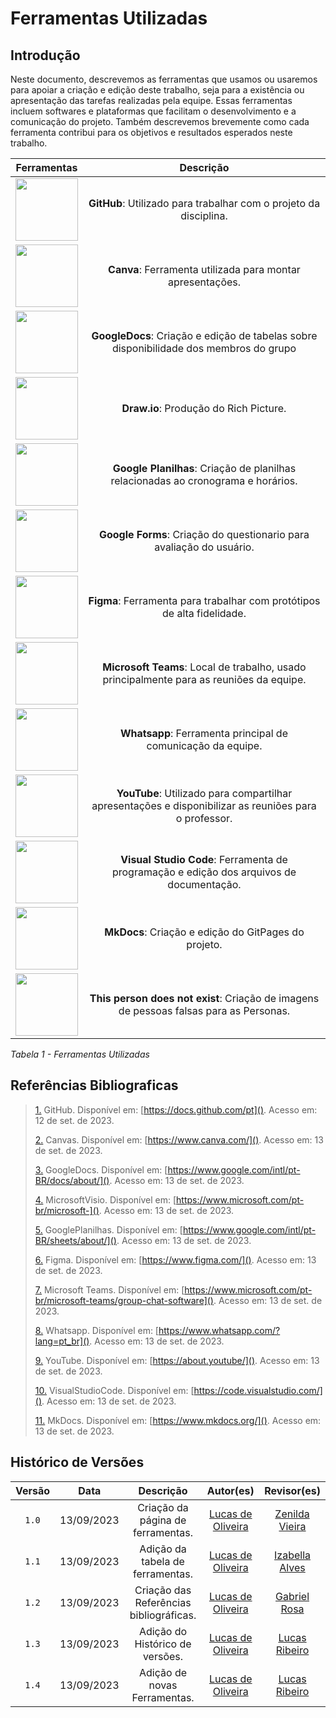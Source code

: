 # Ferramentas Utilizadas 

## Introdução
Neste documento, descrevemos as ferramentas que usamos ou usaremos para apoiar a criação e edição deste trabalho, seja para a existência ou apresentação das tarefas realizadas pela equipe. Essas ferramentas incluem softwares e plataformas que facilitam o desenvolvimento e a comunicação do projeto. Também descrevemos brevemente como cada ferramenta contribui para os objetivos e resultados esperados neste trabalho.

|                                               Ferramentas                                               |                                                     Descrição                                                     |
| :----------------------------------------------------------------------------------------------: | :---------------------------------------------------------------------------------------------------------------: |
|        <img src="https://github.com/Requisitos-de-Software/2023.2-ConecteSUS/blob/main/docs/imagens/github_logo.png?raw=true" width="100" height="100"></img>        | **GitHub**: Utilizado para trabalhar com o projeto da disciplina. |
|       <img src="https://github.com/Requisitos-de-Software/2023.2-ConecteSUS/blob/main/docs/imagens/canva-logo.png?raw=true" width="100" height="100"></img>        |                            **Canva**: Ferramenta utilizada para montar apresentações.                             |
|       <img src="https://github.com/Requisitos-de-Software/2023.2-ConecteSUS/blob/main/docs/imagens/googledocs_logo.png?raw=true" width="100" height="100"></img>       |   **GoogleDocs**:  Criação e edição de tabelas sobre disponibilidade dos membros do grupo    |
|      <img src="https://github.com/Requisitos-de-Software/2023.2-Economia-DF/blob/main/docs/imagens/draw.io-logo.png" width="100" height="100"></img>       |        **Draw.io**: Produção do Rich Picture.         |
|        <img src="https://github.com/Requisitos-de-Software/2023.2-ConecteSUS/blob/main/docs/imagens/google_planilhas_Logo.jpg?raw=true" width="100" height="100"></img>         |                          **Google Planilhas**:  Criação de planilhas relacionadas ao cronograma e horários.                           | 
|        <img src="https://github.com/Requisitos-de-Software/2023.2-ConecteSUS/blob/main/docs/imagens/google_planilhas_Logo.jpg?raw=true" width="100" height="100"></img>         |                          **Google Forms**:  Criação do questionario para avaliação do usuário.                           |     
|       <img src="https://github.com/Requisitos-de-Software/2023.2-ConecteSUS/blob/main/docs/imagens/figma-logo.png?raw=true" width="100" height="100"></img>        |                      **Figma**: Ferramenta para trabalhar com protótipos de alta fidelidade.                       |
|  <img src="https://github.com/Requisitos-de-Software/2023.2-ConecteSUS/blob/main/docs/imagens/Microsoft_Teams-logo.png?raw=true" width="100" height="100"></img>   |        **Microsoft Teams**: Local de trabalho, usado principalmente para as reuniões da equipe.         |
|      <img src="https://raw.githubusercontent.com/Requisitos-de-Software/2023.2-ConecteSUS/main/docs/imagens/Whatsapp-logo.webp" width="100" height="100"></img>      |                           **Whatsapp**: Ferramenta principal de comunicação da equipe.                            |
|      <img src="https://github.com/Requisitos-de-Software/2023.2-ConecteSUS/blob/main/docs/imagens/YouTube-logo.png?raw=true" width="100" height="100"></img>       |       **YouTube**: Utilizado para compartilhar apresentações e disponibilizar as reuniões para o professor.       |
| <img src="https://github.com/Requisitos-de-Software/2023.2-ConecteSUS/blob/main/docs/imagens/Vscode-logo.png?raw=true" width="100" height="100"></img> |             **Visual Studio Code**: Ferramenta de programação e edição dos arquivos de documentação.              |
|     <img src="https://github.com/Requisitos-de-Software/2023.2-ConecteSUS/blob/main/docs/imagens/mkdocs-log03.png?raw=true" width="100" height="100"></img>      |              **MkDocs**:   Criação e edição do GitPages do projeto.               |
|     <img src="https://github.com/Requisitos-de-Software/2023.2-ConecteSUS/blob/main/docs/imagens/mkdocs-log03.png?raw=true" width="100" height="100"></img>      |              **This person does not exist**:   Criação de imagens de pessoas falsas para as Personas.               |


*Tabela 1 - Ferramentas Utilizadas*
## Referências Bibliograficas

> <a id="FRM1" href="#anchor_1">1.</a> GitHub. Disponível em: [https://docs.github.com/pt](). Acesso em: 12 de set. de 2023.
>
> <a id="FRM2" href="#anchor_2">2.</a> Canvas. Disponível em: [https://www.canva.com/](). Acesso em: 13 de set. de 2023.
>
> <a id="FRM3" href="#anchor_3">3.</a> GoogleDocs. Disponível em: [https://www.google.com/intl/pt-BR/docs/about/](). Acesso em: 13 de set. de 2023.
>
> <a id="FRM4" href="#anchor_4">4.</a> MicrosoftVisio. Disponível em: [https://www.microsoft.com/pt-br/microsoft-](). Acesso em: 13 de set. de 2023.
>
> <a id="FRM5" href="#anchor_5">5.</a> GooglePlanilhas. Disponível em: [https://www.google.com/intl/pt-BR/sheets/about/](). Acesso em: 13 de set. de 2023.
>
> <a id="FRM6" href="#anchor_6">6.</a> Figma. Disponível em: [https://www.figma.com/](). Acesso em: 13 de set. de 2023.
>
> <a id="FRM7" href="#anchor_7">7.</a> Microsoft Teams. Disponível em: [https://www.microsoft.com/pt-br/microsoft-teams/group-chat-software](). Acesso em: 13 de set. de 2023.
>
> <a id="FRM8" href="#anchor_8">8.</a> Whatsapp. Disponível em:  [https://www.whatsapp.com/?lang=pt_br](). Acesso em: 13 de set. de 2023.
>
> <a id="FRM9" href="#anchor_9">9.</a> YouTube. Disponível em: [https://about.youtube/](). Acesso em: 13 de set. de 2023.
>
> <a id="FRM10" href="#anchor_10">10.</a> VisualStudioCode. Disponível em:  [https://code.visualstudio.com/](). Acesso em: 13 de set. de 2023.
>
> <a id="FRM11" href="#anchor_11">11.</a> MkDocs. Disponível em: [https://www.mkdocs.org/](). Acesso em: 13 de set. de 2023.
>




## Histórico de Versões

| Versão  |    Data    |          Descrição                      |                    Autor(es)                                             |                  Revisor(es)                       |
| :-----: | :--------: | :-------------------------------------: | :----------------------------------------------------------------------: | :------------------------------------------------: |
|  `1.0`  | 13/09/2023 |   Criação da página de ferramentas.     | [Lucas de Oliveira](https://github.com/LucasOliveiraDiasMarquesFerreira) | [Zenilda Vieira](https://github.com/zenildavieira) |
|  `1.1`  | 13/09/2023 |   Adição da tabela de ferramentas.      | [Lucas de Oliveira](https://github.com/LucasOliveiraDiasMarquesFerreira) | [Izabella Alves](https://github.com/izabellaalves) |
|  `1.2`  | 13/09/2023 | Criação das Referências bibliográficas. | [Lucas de Oliveira](https://github.com/LucasOliveiraDiasMarquesFerreira) | [Gabriel Rosa](https://github.com/gabrielrosa09)   |
|  `1.3`  | 13/09/2023 |     Adição do Histórico de versões.     | [Lucas de Oliveira](https://github.com/LucasOliveiraDiasMarquesFerreira) | [Lucas Ribeiro](https://github.com/lucassouzs)     |
|  `1.4`  | 13/09/2023 |     Adição de novas Ferramentas.     | [Lucas de Oliveira](https://github.com/LucasOliveiraDiasMarquesFerreira) | [Lucas Ribeiro](https://github.com/lucassouzs)     |

</center>
